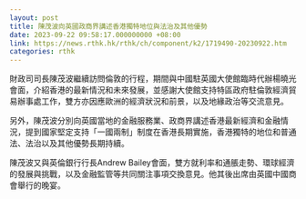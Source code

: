 ```yaml
---
layout: post
title: 陳茂波向英國政商界講述香港獨特地位與法治及其他優勢
date: 2023-09-22 09:58:17.000000000 +08:00
link: https://news.rthk.hk/rthk/ch/component/k2/1719490-20230922.htm
categories: rthk
---
```


財政司司長陳茂波繼續訪問倫敦的行程，期間與中國駐英國大使館臨時代辦楊曉光會面，介紹香港的最新情況和未來發展，並感謝大使館支持特區政府駐倫敦經濟貿易辦事處工作，雙方亦因應歐洲的經濟狀況和前景，以及地緣政治等交流意見。

另外，陳茂波分別向英國當地的金融服務業、政商界講述香港最新經濟和金融情況，提到國家堅定支持「一國兩制」制度在香港長期實施，香港獨特的地位和普通法、法治以及其他優勢長期持續。

陳茂波又與英倫銀行行長Andrew Bailey會面，雙方就利率和通脹走勢、環球經濟的發展與挑戰，以及金融監管等共同關注事項交換意見。他其後出席由英國中國商會舉行的晚宴。
